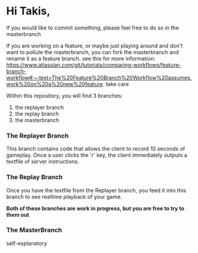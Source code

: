 # Hi Takis, 
If you would like to commit something, please feel free to do so in the masterbranch 

If you are working on a feature, or maybe just playing around and don't want to pollute the masterbranch, you can fork the masterbranch and rename it as a feature 
branch. see this for more information:
https://www.atlassian.com/git/tutorials/comparing-workflows/feature-branch-workflow#:~:text=The%20Feature%20Branch%20Workflow%20assumes,work%20on%20a%20new%20feature.
take care

Within this repository, you will find 3 branches:
1. the replayer branch 
2. the replay branch
3. the masterbranch 

### The Replayer Branch 
This branch contains code that allows the client to record 10 seconds of gameplay. Once a user clicks the 'r' key, the client immediately outputs a textfile of server instructions. 

### The Replay Branch 
Once you have the textfile from the Replayer branch, you feed it into this branch to see realtime playback of your game. 

**Both of these branches are work in progress, but you are free to try to them out** 

### The MasterBranch 

self-explanatory 
